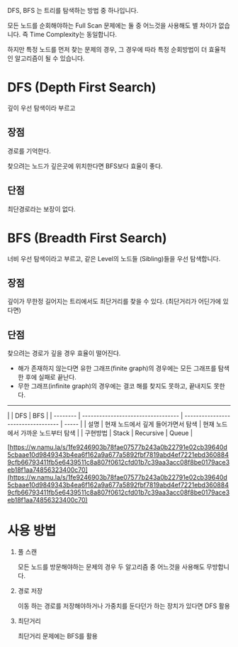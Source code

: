 DFS, BFS 는 트리를 탐색하는 방법 중 하나입니다.

모든 노드를 순회해야하는 Full Scan 문제에는 둘 중 어느것을 사용해도 별 차이가 없습니다. 즉 Time Complexity는 동일합니다.

하지만 특정 노드를 먼저 찾는 문제의 경우, 그 경우에 따라 특정 순회방법이 더 효율적인 알고리즘이 될 수 있습니다.

# DFS (Depth First Search)

깊이 우선 탐색이라 부르고

## 장점

경로를 기억한다.

찾으려는 노드가 깊은곳에 위치한다면 BFS보다 효율이 좋다.

## 단점

최단경로라는 보장이 없다.

# BFS (Breadth First Search)

너비 우선 탐색이라고 부르고, 같은 Level의 노드들 (Sibling)들을 우선 탐색합니다.

## 장점

깊이가 무한정 길어지는 트리에서도 최단거리를 찾을 수 있다. (최단거리가 어딘가에 있다면)

## 단점

찾으려는 경로가 깊을 경우 효율이 떨어진다.

- 해가 존재하지 않는다면 유한 그래프(finite graph)의 경우에는 모든 그래프를 탐색한 후에 실패로 끝난다.
- 무한 그래프(infinite graph)의 경우에는 결코 해를 찾지도 못하고, 끝내지도 못한다.

---

|          | DFS                                | BFS                                |
| -------- | ---------------------------------- | ---------------------------------- | ----- |
| 설명     | 현재 노드에서 깊게 들어가면서 탐색 | 현재 노드에서 가까운 노드부터 탐색 |
| 구현방법 | Stack                              | Recursive                          | Queue |

[https://w.namu.la/s/1fe9246903b78fae07577b243a0b22791e02cb39640d5cbaae10d9849343b4ea6f162a9a677a5892fbf7819abd4ef7221ebd3608849cfb66793411fb5e6439511c8a807f0612cfd01b7c39aa3acc08f8be0179ace3eb18f1aa74856323400c70](https://w.namu.la/s/1fe9246903b78fae07577b243a0b22791e02cb39640d5cbaae10d9849343b4ea6f162a9a677a5892fbf7819abd4ef7221ebd3608849cfb66793411fb5e6439511c8a807f0612cfd01b7c39aa3acc08f8be0179ace3eb18f1aa74856323400c70)

# 사용 방법

1. 풀 스캔

   모든 노드를 방문해야하는 문제의 경우 두 알고리즘 중 어느것을 사용해도 무방합니다.

2. 경로 저장

   이동 하는 경로를 저장해야하거나 가중치를 둔다던가 하는 장치가 있다면 DFS 활용

3. 최단거리

   최단거리 문제에는 BFS를 활용
